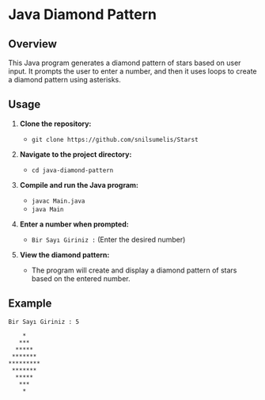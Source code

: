 # Java Diamond Pattern

## Overview

This Java program generates a diamond pattern of stars based on user input. It prompts the user to enter a number, and then it uses loops to create a diamond pattern using asterisks.

## Usage

1. **Clone the repository:**
   - `git clone https://github.com/snilsumelis/Starst`

2. **Navigate to the project directory:**
   - `cd java-diamond-pattern`

3. **Compile and run the Java program:**
   - `javac Main.java`
   - `java Main`

4. **Enter a number when prompted:**
   - `Bir Sayı Giriniz :` (Enter the desired number)

5. **View the diamond pattern:**
   - The program will create and display a diamond pattern of stars based on the entered number.

## Example

```plaintext
Bir Sayı Giriniz : 5

    *    
   ***   
  *****  
 ******* 
*********
 ******* 
  *****  
   ***   
    *    
